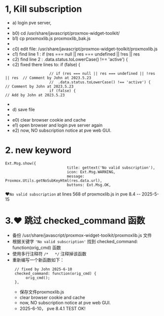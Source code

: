 # 1, Kill subscription
- a) login pve server, 
- 
- b0) cd /usr/share/javascript/proxmox-widget-toolkit/
- b1) cp proxmoxlib.js proxmoxlib_bak.js
-   
- c0) edit file: /usr/share/javascript/proxmox-widget-toolkit/proxmoxlib.js
- c1) find line 1 :  if (res === null || res === undefined || !res || res
- c2) find line 2 :    .data.status.toLowerCase() !== 'active') {
- c2) fixed there lines to:  if (false) {
```
                    // if (res === null || res === undefined || !res || res  // Comment by John at 2023.5.23
                    //  .data.status.toLowerCase() !== 'active') {           // Comment by John at 2023.5.23
                    if (false) {                                             // Add by John at 2023.5.23
```
-   
- d) save file
-  
- e0) clear browser cookie and cache
- e1) open browser and login pve server again
- e2) now, NO subscription notice at pve web GUI.

# 2. new keyword
```
Ext.Msg.show({
                            title: gettext('No valid subscription'),
                            icon: Ext.Msg.WARNING,
                            message: Proxmox.Utils.getNoSubKeyHtml(res.data.url),
                            buttons: Ext.Msg.OK,

```
❤️```No valid subscription``` at lines 568 of  proxmoxlib.js in pve 8.4 -- 2025-5-15

# 3.❤️ 跳过 checked_command 函数
- 备份 /usr/share/javascript/proxmox-widget-toolkit/proxmoxlib.js 文件
- 根据关键字 ```'No valid subscription'``` 找到   checked_command: function(orig_cmd)  函数
- 使用多行注释符 ```/*   */``` 注释掉该函数
- 重新编写一个新函数如下：
  ```
   // fixed by John 2025-6-10
   checked_command: function(orig_cmd) {
        orig_cmd();
   },

  ```
  - 保存文件proxmoxlib.js
  - clear browser cookie and cache
  - now, NO subscription notice at pve web GUI.
  -  2025-6-10， pve 8.4.1 TEST OK!

